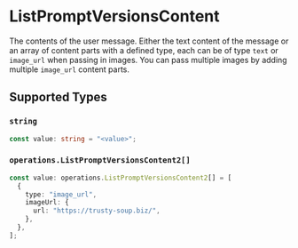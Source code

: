 # ListPromptVersionsContent

The contents of the user message. Either the text content of the message or an array of content parts with a defined type, each can be of type `text` or `image_url` when passing in images. You can pass multiple images by adding multiple `image_url` content parts. 


## Supported Types

### `string`

```typescript
const value: string = "<value>";
```

### `operations.ListPromptVersionsContent2[]`

```typescript
const value: operations.ListPromptVersionsContent2[] = [
  {
    type: "image_url",
    imageUrl: {
      url: "https://trusty-soup.biz/",
    },
  },
];
```

